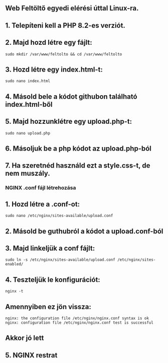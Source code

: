 ## Web Feltöltő egyedi elérési  úttal Linux-ra.

## 1. Telepíteni kell a PHP 8.2-es verziót.


## 2. Majd hozd létre egy fájlt:
    sudo mkdir /var/www/feltolto && cd /var/www/feltolto

## 3. Hozd létre egy index.html-t:
    sudo nano index.html

## 4. Másold bele a kódot githubon található index.html-ből

## 5. Majd hozzunklétre egy upload.php-t:
    sudo nano upload.php

## 6. Másoljuk be a php kódot az upload.php-ból

## 7. Ha szeretnéd használd ezt a style.css-t, de nem muszály.

### NGINX .conf fájl létrehozása

## 1. Hozd létre a .conf-ot:
    sudo nano /etc/nginx/sites-available/upload.conf

## 2. Másold be guthubról a kódot a upload.conf-ból

## 3. Majd linkeljük a conf fájlt:
    sudo ln -s /etc/nginx/sites-available/upload.conf /etc/nginx/sites-enabled/

## 4. Teszteljük le konfigurációt:
    nginx -t
## Amennyiben ez jön vissza:

    nginx: the configuration file /etc/nginx/nginx.conf syntax is ok
    nginx: configuration file /etc/nginx/nginx.conf test is successful
## Akkor jó lett

## 5. NGINX restrat
